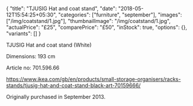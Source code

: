{
    "title": "TJUSIG Hat and coat stand",
    "date": "2018-05-12T15:54:25+05:30",
    "categories": ["furniture", "september"],
    "images": ["/img/coatstand/1.jpg"],
    "thumbnailImage": "/img/coatstand/1.jpg",
    "actualPrice": "£25",
    "comparePrice": "£50",
    "inStock": true,
    "options": {},
    "variants": []
}

TJUSIG Hat and coat stand (White)

Dimensions: 193 cm

Article no: 701.596.66

https://www.ikea.com/gb/en/products/small-storage-organisers/racks-stands/tjusig-hat-and-coat-stand-black-art-70159666/

Originally purchased in September 2013.
